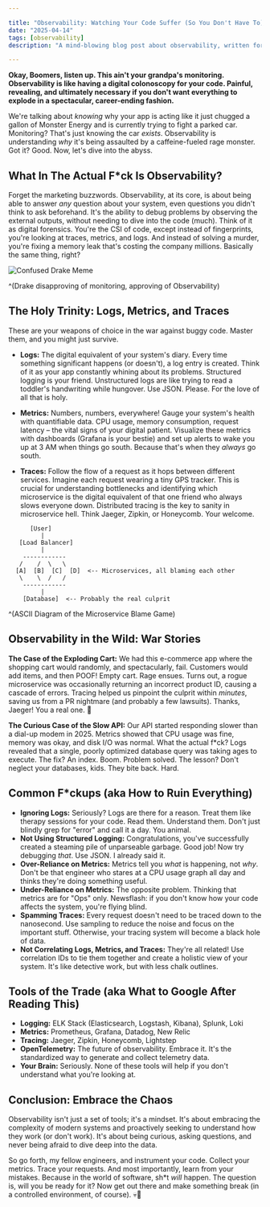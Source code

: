 ```yaml
---

title: "Observability: Watching Your Code Suffer (So You Don't Have To)"
date: "2025-04-14"
tags: [observability]
description: "A mind-blowing blog post about observability, written for chaotic Gen Z engineers."

---
```


**Okay, Boomers, listen up. This ain't your grandpa's monitoring. Observability is like having a digital colonoscopy for your code. Painful, revealing, and ultimately necessary if you don't want everything to explode in a spectacular, career-ending fashion.**

We're talking about *knowing* why your app is acting like it just chugged a gallon of Monster Energy and is currently trying to fight a parked car. Monitoring? That's just knowing the car *exists*. Observability is understanding *why* it's being assaulted by a caffeine-fueled rage monster. Got it? Good. Now, let's dive into the abyss.

## What In The Actual F*ck Is Observability?

Forget the marketing buzzwords. Observability, at its core, is about being able to answer *any* question about your system, even questions you didn't think to ask beforehand. It's the ability to debug problems by observing the external outputs, without needing to dive into the code (much). Think of it as digital forensics. You're the CSI of code, except instead of fingerprints, you're looking at traces, metrics, and logs. And instead of solving a murder, you're fixing a memory leak that's costing the company millions. Basically the same thing, right?

![Confused Drake Meme](https://i.imgflip.com/30b5in.jpg)

^(Drake disapproving of monitoring, approving of Observability)

## The Holy Trinity: Logs, Metrics, and Traces

These are your weapons of choice in the war against buggy code. Master them, and you might just survive.

*   **Logs:** The digital equivalent of your system's diary. Every time something significant happens (or doesn't), a log entry is created. Think of it as your app constantly whining about its problems. Structured logging is your friend. Unstructured logs are like trying to read a toddler's handwriting while hungover. Use JSON. Please. For the love of all that is holy.

*   **Metrics:** Numbers, numbers, everywhere! Gauge your system's health with quantifiable data. CPU usage, memory consumption, request latency – the vital signs of your digital patient. Visualize these metrics with dashboards (Grafana is your bestie) and set up alerts to wake you up at 3 AM when things go south. Because that's when they *always* go south.

*   **Traces:** Follow the flow of a request as it hops between different services. Imagine each request wearing a tiny GPS tracker. This is crucial for understanding bottlenecks and identifying which microservice is the digital equivalent of that one friend who always slows everyone down. Distributed tracing is the key to sanity in microservice hell. Think Jaeger, Zipkin, or Honeycomb. Your welcome.

```ascii
      [User]
         |
   [Load Balancer]
         |
    ------------
   /    /  \   \
  [A]  [B]  [C]  [D]  <-- Microservices, all blaming each other
   \    \  /   /
    ------------
         |
    [Database]  <-- Probably the real culprit
```

^(ASCII Diagram of the Microservice Blame Game)

## Observability in the Wild: War Stories

**The Case of the Exploding Cart:** We had this e-commerce app where the shopping cart would randomly, and spectacularly, fail. Customers would add items, and then POOF! Empty cart. Rage ensues. Turns out, a rogue microservice was occasionally returning an incorrect product ID, causing a cascade of errors. Tracing helped us pinpoint the culprit within *minutes*, saving us from a PR nightmare (and probably a few lawsuits). Thanks, Jaeger! You a real one. 🙏

**The Curious Case of the Slow API:** Our API started responding slower than a dial-up modem in 2025. Metrics showed that CPU usage was fine, memory was okay, and disk I/O was normal. What the actual f*ck? Logs revealed that a single, poorly optimized database query was taking ages to execute. The fix? An index. Boom. Problem solved. The lesson? Don't neglect your databases, kids. They bite back. Hard.

## Common F*ckups (aka How to Ruin Everything)

*   **Ignoring Logs:** Seriously? Logs are there for a reason. Treat them like therapy sessions for your code. Read them. Understand them. Don't just blindly grep for "error" and call it a day. You animal.
*   **Not Using Structured Logging:** Congratulations, you've successfully created a steaming pile of unparseable garbage. Good job! Now try debugging *that*. Use JSON. I already said it.
*   **Over-Reliance on Metrics:** Metrics tell you *what* is happening, not *why*. Don't be that engineer who stares at a CPU usage graph all day and thinks they're doing something useful.
*   **Under-Reliance on Metrics:** The opposite problem. Thinking that metrics are for "Ops" only. Newsflash: if you don't know how your code affects the system, you're flying blind.
*   **Spamming Traces:** Every request doesn't need to be traced down to the nanosecond. Use sampling to reduce the noise and focus on the important stuff. Otherwise, your tracing system will become a black hole of data.
*   **Not Correlating Logs, Metrics, and Traces:** They're all related! Use correlation IDs to tie them together and create a holistic view of your system. It's like detective work, but with less chalk outlines.

## Tools of the Trade (aka What to Google After Reading This)

*   **Logging:** ELK Stack (Elasticsearch, Logstash, Kibana), Splunk, Loki
*   **Metrics:** Prometheus, Grafana, Datadog, New Relic
*   **Tracing:** Jaeger, Zipkin, Honeycomb, Lightstep
*   **OpenTelemetry:** The future of observability. Embrace it. It's the standardized way to generate and collect telemetry data.
*   **Your Brain:** Seriously. None of these tools will help if you don't understand what you're looking at.

## Conclusion: Embrace the Chaos

Observability isn't just a set of tools; it's a mindset. It's about embracing the complexity of modern systems and proactively seeking to understand how they work (or don't work). It's about being curious, asking questions, and never being afraid to dive deep into the data.

So go forth, my fellow engineers, and instrument your code. Collect your metrics. Trace your requests. And most importantly, learn from your mistakes. Because in the world of software, sh*t *will* happen. The question is, will you be ready for it? Now get out there and make something break (in a controlled environment, of course). 💀🙏
